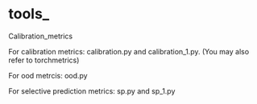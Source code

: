 # tools_
Calibration_metrics

For calibration metrics: calibration.py and calibration_1.py. (You may also refer to torchmetrics)

For ood metrcis: ood.py

For selective prediction metrics: sp.py and sp_1.py
